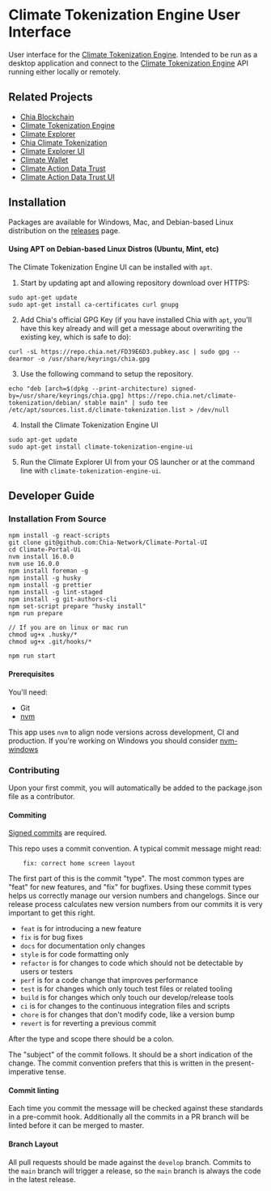 # Climate Tokenization Engine User Interface

User interface for the [Climate Tokenization Engine](https://github.com/Chia-Network/Climate-Tokenization-Engine).  Intended to be run as a desktop application and connect to the [Climate Tokenization Engine](https://github.com/Chia-Network/Climate-Tokenization-Engine) API running either locally or remotely.  

## Related Projects

* [Chia Blockchain](https://github.com/Chia-Network/chia-blockchain)
* [Climate Tokenization Engine](https://github.com/Chia-Network/Climate-Tokenization-Engine)
* [Climate Explorer](https://github.com/Chia-Network/climate-token-driver)
* [Chia Climate Tokenization](https://github.com/Chia-Network/climate-token-driver)
* [Climate Explorer UI](https://github.com/Chia-Network/climate-explorer-ui)
* [Climate Wallet](https://github.com/Chia-Network/Climate-Wallet)
* [Climate Action Data Trust](https://github.com/Chia-Network/cadt)
* [Climate Action Data Trust UI](https://github.com/Chia-Network/cadt-ui)

## Installation

Packages are available for Windows, Mac, and Debian-based Linux distribution on the [releases](https://github.com/Chia-Network/Climate-Tokenization-Engine-UI/releases) page.  

#### Using APT on Debian-based Linux Distros (Ubuntu, Mint, etc)

The Climate Tokenization Engine UI can be installed with `apt`.

1. Start by updating apt and allowing repository download over HTTPS:

```
sudo apt-get update
sudo apt-get install ca-certificates curl gnupg
```

2.  Add Chia's official GPG Key (if you have installed Chia with `apt`, you'll have this key already and will get a message about overwriting the existing key, which is safe to do):

```
curl -sL https://repo.chia.net/FD39E6D3.pubkey.asc | sudo gpg --dearmor -o /usr/share/keyrings/chia.gpg
```

3. Use the following command to setup the repository.

```
echo "deb [arch=$(dpkg --print-architecture) signed-by=/usr/share/keyrings/chia.gpg] https://repo.chia.net/climate-tokenization/debian/ stable main" | sudo tee /etc/apt/sources.list.d/climate-tokenization.list > /dev/null
```

4.  Install the Climate Tokenization Engine UI

```
sudo apt-get update
sudo apt-get install climate-tokenization-engine-ui
```

5.  Run the Climate Explorer UI from your OS launcher or at the command line with `climate-tokenization-engine-ui`. 

## Developer Guide

### Installation From Source

```
npm install -g react-scripts
git clone git@github.com:Chia-Network/Climate-Portal-UI
cd Climate-Portal-Ui
nvm install 16.0.0
nvm use 16.0.0
npm install foreman -g
npm install -g husky
npm install -g prettier
npm install -g lint-staged
npm install -g git-authors-cli
npm set-script prepare "husky install"
npm run prepare

// If you are on linux or mac run
chmod ug+x .husky/*
chmod ug+x .git/hooks/*

npm run start
```

#### Prerequisites

You'll need:

- Git
- [nvm](https://github.com/nvm-sh/nvm)

This app uses `nvm` to align node versions across development, CI and production. If you're working on Windows you should consider [nvm-windows](https://github.com/coreybutler/nvm-windows)

### Contributing

Upon your first commit, you will automatically be added to the package.json file as a contributor.

#### Commiting

[Signed commits](https://docs.github.com/en/authentication/managing-commit-signature-verification/signing-commits) are required. 

This repo uses a commit convention. A typical commit message might read:

```
    fix: correct home screen layout
```

The first part of this is the commit "type". The most common types are "feat" for new features, and "fix" for bugfixes. Using these commit types helps us correctly manage our version numbers and changelogs. Since our release process calculates new version numbers from our commits it is very important to get this right.

- `feat` is for introducing a new feature
- `fix` is for bug fixes
- `docs` for documentation only changes
- `style` is for code formatting only
- `refactor` is for changes to code which should not be detectable by users or testers
- `perf` is for a code change that improves performance
- `test` is for changes which only touch test files or related tooling
- `build` is for changes which only touch our develop/release tools
- `ci` is for changes to the continuous integration files and scripts
- `chore` is for changes that don't modify code, like a version bump
- `revert` is for reverting a previous commit

After the type and scope there should be a colon.

The "subject" of the commit follows. It should be a short indication of the change. The commit convention prefers that this is written in the present-imperative tense.

#### Commit linting

Each time you commit the message will be checked against these standards in a pre-commit hook. Additionally all the commits in a PR branch will be linted before it can be merged to master.

#### Branch Layout

All pull requests should be made against the `develop` branch.  Commits to the `main` branch will trigger a release, so the `main` branch is always the code in the latest release.
